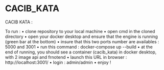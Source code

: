 # CACIB_KATA
CACIB KATA :

To run : 
•	clone repository to your local machine
•	open cmd in the cloned directory
•	open your docker desktop and ensure that the engine is running (green bar at the bottom)
•	insure that this two ports number are availables : 5000 and 3001
•	run this command : docker-compose up --build
•	at the end of running, you should see a container (cacib_kata) in docker desktop, with 2 image api and frnotend
•	launch this URL in browser : http://localhost:3001/
•	login : admin/admin
•	enjoy !

